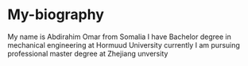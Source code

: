 # My-biography
My name is Abdirahim Omar from Somalia I have Bachelor degree in mechanical engineering at Hormuud University currently I am pursuing professional master degree at Zhejiang unversity 
